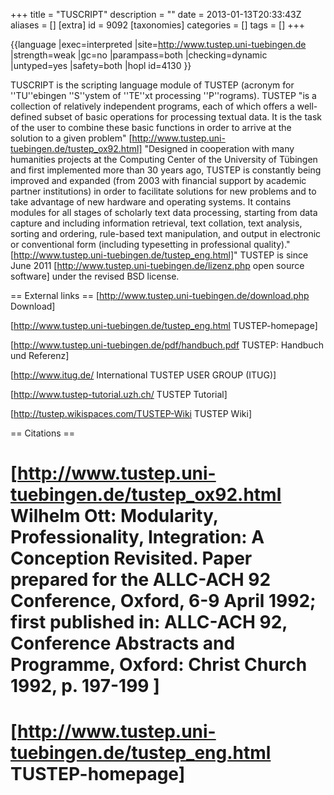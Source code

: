 +++
title = "TUSCRIPT"
description = ""
date = 2013-01-13T20:33:43Z
aliases = []
[extra]
id = 9092
[taxonomies]
categories = []
tags = []
+++

<!-- {{HOPL|TUSTEP}} -->
{{language
|exec=interpreted
|site=http://www.tustep.uni-tuebingen.de
|strength=weak
|gc=no
|parampass=both
|checking=dynamic
|untyped=yes
|safety=both
|hopl id=4130
}}


TUSCRIPT is the scripting language module of TUSTEP (acronym for ''TU''ebingen ''S''ystem of ''TE''xt processing ''P''rograms). TUSTEP "is a collection of relatively independent programs, each of which offers a well-defined subset of basic operations for processing textual data. It is the task of the user to combine these basic functions in order to arrive at the solution to a given problem" [http://www.tustep.uni-tuebingen.de/tustep_ox92.html]
"Designed in cooperation with many humanities projects at the Computing Center of the University of Tübingen and first implemented more than 30 years ago, TUSTEP is constantly being improved and expanded (from 2003 with financial support by academic partner institutions) in order to facilitate solutions for new problems and to take advantage of new hardware and operating systems. It contains modules for all stages of scholarly text data processing, starting from data capture and including information retrieval, text collation, text analysis, sorting and ordering, rule-based text manipulation, and output in electronic or conventional form (including typesetting in professional quality)."[http://www.tustep.uni-tuebingen.de/tustep_eng.html]"
TUSTEP is since June 2011  [http://www.tustep.uni-tuebingen.de/lizenz.php open source software] under the revised BSD license.

== External links ==
[http://www.tustep.uni-tuebingen.de/download.php Download]

[http://www.tustep.uni-tuebingen.de/tustep_eng.html TUSTEP-homepage]

[http://www.tustep.uni-tuebingen.de/pdf/handbuch.pdf TUSTEP: Handbuch und Referenz]

[http://www.itug.de/ International TUSTEP USER GROUP (ITUG)]

[http://www.tustep-tutorial.uzh.ch/ TUSTEP Tutorial]

[http://tustep.wikispaces.com/TUSTEP-Wiki TUSTEP Wiki]

== Citations ==
# [http://www.tustep.uni-tuebingen.de/tustep_ox92.html Wilhelm Ott: Modularity, Professionality, Integration: A Conception Revisited. Paper prepared for the ALLC-ACH 92 Conference, Oxford, 6-9 April 1992; first published in: ALLC-ACH 92, Conference Abstracts and Programme, Oxford: Christ Church 1992, p. 197-199 ]
# [http://www.tustep.uni-tuebingen.de/tustep_eng.html TUSTEP-homepage]
